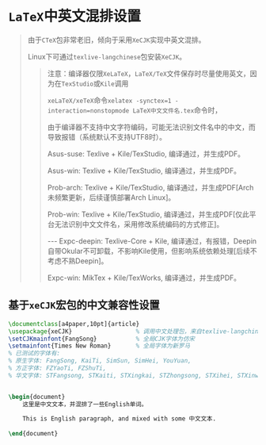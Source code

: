 # `LaTeX`中英文混排设置

> 由于`CTeX`包非常老旧，倾向于采用`XeCJK`实现中英文混排。
>
> Linux下可通过`texlive-langchinese`包安装`XeCJK`。
>
> > 注意：编译器仅限`XeLaTeX`，`LaTeX/TeX`文件保存时尽量使用英文，因为在`TexStudio`或`Kile`调用
> > 
> > `xeLaTeX/xeTeX`命令`xelatex -synctex=1 -interaction=nonstopmode LaTeX中文文件名.tex`命令时，
> > 
> > 由于编译器不支持中文字符编码，可能无法识别文件名中的中文，而导致报错（系统默认不支持UTF8时）。
> > 
> > Asus-suse: Texlive + Kile/TexStudio, 编译通过，并生成PDF。
> > 
> > Asus-win: Texlive + Kile/TexStudio, 编译通过，并生成PDF。
> > 
> > Prob-arch: Texlive + Kile/TexStudio, 编译通过，并生成PDF[Arch未频繁更新，后续谨慎部署Arch Linux]。
> > 
> > Prob-win: Texlive + Kile/TexStudio, 编译通过，并生成PDF[仅此平台无法识别中文文件名，采用修改系统编码的方式修正]。
> > 
> > --- Expc-deepin: Texlive-Core + Kile, 编译通过，有报错，Deepin自带Okular不可卸载，不影响Kile使用，但影响系统依赖处理[后续不考虑不熟Deepin]。
> > 
> > Expc-win: MikTex + Kile/TexWorks, 编译通过，并生成PDF。

## 基于`xeCJK`宏包的中文兼容性设置

``` latex
\documentclass[a4paper,10pt]{article}
\usepackage{xeCJK}                  % 调用中文处理包，来自texlive-langchinese
\setCJKmainfont{FangSong}           % 全局CJK字体为仿宋
\setmainfont{Times New Roman}       % 全局字体为新罗马
% 已测试的字体有:
% 原生字体: FangSong, KaiTi, SimSun, SimHei, YouYuan, 
% 方正字体: FZYaoTi, FZShuTi, 
% 华文字体: STFangsong, STKaiti, STXingkai, STZhongsong, STXihei, STXinwei, STLiti


\begin{document}
    这里是中文文本，并混排了一些English单词。
    
    This is English paragraph, and mixed with some 中文文本.
    
\end{document}
```

